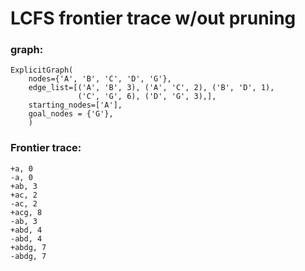# LCFS frontier trace w/out pruning

### graph:
```
ExplicitGraph(
    nodes={'A', 'B', 'C', 'D', 'G'},
    edge_list=[('A', 'B', 3), ('A', 'C', 2), ('B', 'D', 1),
               ('C', 'G', 6), ('D', 'G', 3),],
    starting_nodes=['A'],
    goal_nodes = {'G'},
    )
```

### Frontier trace:
```
+a, 0
-a, 0
+ab, 3
+ac, 2
-ac, 2
+acg, 8
-ab, 3
+abd, 4
-abd, 4
+abdg, 7
-abdg, 7
```
